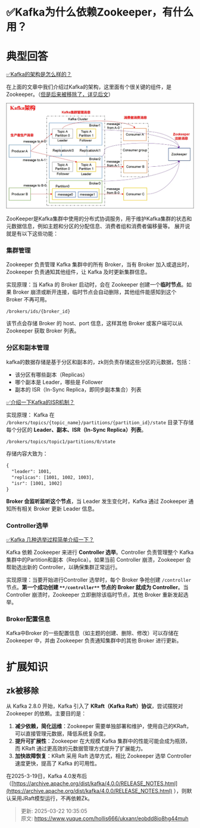 # ✅Kafka为什么依赖Zookeeper，有什么用？

# 典型回答


[✅Kafka的架构是怎么样的？](https://www.yuque.com/hollis666/ukxanr/glnsckpypwycgh54)



在上面的文章中我们介绍过Kafka的架构，这里面有个很关键的组件，是Zookeeper。（<u>但是后来被移除了，详见后文</u>）



![1678605349958-073cfb91-5e7c-49c2-bc64-d7b0091a863a.png](./img/9RECkjDFXu4T-rFQ/1678605349958-073cfb91-5e7c-49c2-bc64-d7b0091a863a-276673.webp)



ZooKeeper是Kafka集群中使用的分布式协调服务，用于维护Kafka集群的状态和元数据信息，例如主题和分区的分配信息、消费者组和消费者偏移量等。 展开说就是有以下这些功能：



### 集群管理


Zookeeper 负责管理 Kafka 集群中的所有 Broker，当有 Broker 加入或退出时，Zookeeper 负责通知其他组件，让 Kafka 及时更新集群信息。 



实现原理：当 Kafka 的 Broker 启动时，会在 Zookeeper 创建一个**临时节点**。如果 Broker 崩溃或断开连接，临时节点会自动删除，其他组件能感知到这个 Broker 不再可用。  



```plain
/brokers/ids/{broker_id}
```



 该节点会存储 Broker 的 host、port 信息，这样其他 Broker 或客户端可以从 Zookeeper 获取 Broker 列表。  



### 分区和副本管理


kafka的数据存储是基于分区和副本的，zk则负责存储这些分区的元数据，包括：



+ 该分区有哪些副本（Replicas）
+ 哪个副本是 Leader，哪些是 Follower
+ 副本的 ISR（In-Sync Replica，即同步副本集合）列表



[✅介绍一下Kafka的ISR机制？](https://www.yuque.com/hollis666/ukxanr/sysbmls6p386aow0)



实现原理： Kafka 在 `/brokers/topics/{topic_name}/partitions/{partition_id}/state` 目录下存储每个分区的 **Leader、副本、ISR（In-Sync Replica）列表**。  



```plain
/brokers/topics/topic1/partitions/0/state
```



存储内容大致为：



```plain
{
  "leader": 1001,
  "replicas": [1001, 1002, 1003],
  "isr": [1001, 1002]
}
```



**Broker 会监听监听这个节点**，当 Leader 发生变化时，Kafka 通过 Zookeeper 通知所有相关 Broker 更新 Leader 信息。  



### Controller选举


[✅Kafka 几种选举过程简单介绍一下？](https://www.yuque.com/hollis666/ukxanr/nk4ld4)



Kafka 依赖 Zookeeper 来进行 **Controller 选举**。Controller 负责管理整个 Kafka 集群中的Partition和副本（Replica）。如果当前 Controller 崩溃，Zookeeper 会帮助选出新的 Controller，以确保集群正常运行。 

 

实现原理：当要开始进行Controller 选举时，每个 Broker 争抢创建 `/controller` 节点。**第一个成功创建 **`**/controller**`** 节点的 Broker 就成为 Controller**。当 Controller 崩溃时，Zookeeper 立即删除该临时节点，其他 Broker 重新发起选举。



### Broker配置信息
Kafka中Broker 的一些配置信息（如主题的创建、删除、修改）可以存储在 Zookeeper 中，并由 Zookeeper 负责通知集群中的其他 Broker 进行更新。  



# 扩展知识


## zk被移除


从 Kafka 2.8.0 开始，Kafka 引入了 **KRaft（Kafka Raft）协议**，尝试摆脱对 Zookeeper 的依赖。主要目的是：



1. **减少依赖，简化运维**：Zookeeper 需要单独部署和维护，使用自己的KRaft，可以直接管理元数据，降低系统复杂度。
2. **提升可扩展性**：Zookeeper 在大规模 Kafka 集群中的性能可能会成为瓶颈，而 KRaft 通过更高效的元数据管理方式提升了扩展能力。
3. **加快故障恢复**：KRaft 采用 Raft 选举方式，相比 Zookeeper 选举 Controller 速度更快，提高了 Kafka 的可用性。



在2025-3-19日，Kafka 4.0发布后（[https://archive.apache.org/dist/kafka/4.0.0/RELEASE_NOTES.html](https://archive.apache.org/dist/kafka/4.0.0/RELEASE_NOTES.html) ），则默认采用JRaft模型运行，不再依赖Zk。







> 更新: 2025-03-22 10:35:05  
> 原文: <https://www.yuque.com/hollis666/ukxanr/eobdd8io8hg44muh>